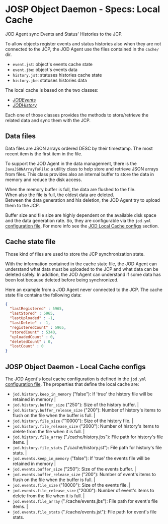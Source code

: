 # JOSP Object Daemon - Specs: Local Cache

JOD Agent sync Events and Status' Histories to the JCP.

To allow objects register events and status histories also when they are not
connected to the JCP, the JOD Agent use the files contained in the ```cache/```
dir.

* `event.jst`: object's events cache state
* `event.jbe`: object's events data
* `history.jst`: statuses histories cache state
* `history.jbe`: statuses histories data

The local cache is based on the two classes:

* *[JODEvents](../../src/main/java/com/robypomper/josp/jod/events/JODEvents.java)*
* *[JODHistory](../../src/main/java/com/robypomper/josp/jod/history/JODHistory.java)*

Each one of those classes provides the methods to store/retrieve the related
data and sync them with the JCP.

## Data files

Data files are JSON arrays ordered DESC by their timestamp. The most recent item
is the first item in the file.

To support the JOD Agent in the data management, there is the `JavaJSONArrayToFile`:
a utility class to help store and retrieve JSON arrays from files.
This class provides also an internal buffer to store the data in memory and
reduce the disk access.

When the memory buffer is full, the data are flushed to the file.<br/>
When also the file is full, the oldest data are deleted.<br/>
Between the data generation and his deletion, the JOD Agent try to upload them
to the JCP.

Buffer size and file size are highly dependent on the available disk space and
the data generation rate. So, they are configurable via the `jod.yml`
[configuration file](jod_yml.md). For more info see the [JOD Local Cache configs](#jod-local-cache-configs)
section.


## Cache state file

Those kind of files are used to store the JCP synchronization state.

With the information contained in the cache state file, the JOD Agent can
understand what data must be uploaded to the JCP and what data can be deleted
safely. In addition, the JOD Agent can understand if some data has been lost
because deleted before being synchronized.

Here an example from a JOD Agent never connected to the JCP. The cache state
file contains the following data:

```json
{
  "lastRegistered" : 5965,
  "lastStored" : 5965,
  "lastUploaded" : -1,
  "lastDelete" : -1,
  "registeredCount" : 5965,
  "storedCount" : 5340,
  "uploadedCount" : 0,
  "deletedCount" : 0,
  "lostCount" : 0
}
```


## JOSP Object Daemon - Local Cache configs

The JOD Agent's local cache configuration is defined in the
`jod.yml` [configuration file](jod_yml.md). The properties that define
the local cache are:

* `jod.history.keep_in_memory` ("false"): If 'true' the history file will be retained in memory                                                                                                                                                                                                                                                                                                                                                                                                                                                                                                                    |
* `jod.history.buffer_size` ("250"): Size of the history buffer.                                                                                                                                                                                                                                                                                                                                                                                                                                                                                                                                              |
* `jod.history.buffer_release_size` ("200"): Number of history's items to flush on the file when the buffer is full.                                                                                                                                                                                                                                                                                                                                                                                                                                                                                                  |
* `jod.history.file_size` ("10000"): Size of the history file.                                                                                                                                                                                                                                                                                                                                                                                                                                                                                                                                                |
* `jod.history.file_release_size` ("2000"): Number of history's items to delete from the file when it is full.                                                                                                                                                                                                                                                                                                                                                                                                                                                                                                       |
* `jod.history.file_array` ("./cache/history.jbs"): File path for history's file items.                                                                                                                                                                                                                                                                                                                                                                                                                                                                                                                                      |
* `jod.history.file_stats` ("./cache/history.jst"): File path for history's file stats.                                                                                                                                                                                                                                                                                                                                                                                                                                                                                                                                      |
* `jod.events.keep_in_memory` ("false"): If 'true' the events file will be retained in memory                                                                                                                                                                                                                                                                                                                                                                                                                                                                                                                     |
* `jod.events.buffer_size` ("250"): Size of the events buffer.                                                                                                                                                                                                                                                                                                                                                                                                                                                                                                                                               |
* `jod.events.buffer_release_size` ("200"): Number of event's items to flush on the file when the buffer is full.                                                                                                                                                                                                                                                                                                                                                                                                                                                                                                    |
* `jod.events.file_size` ("10000"): Size of the events file.                                                                                                                                                                                                                                                                                                                                                                                                                                                                                                                                                 |
* `jod.events.file_release_size` ("2000"): Number of event's items to delete from the file when it is full.                                                                                                                                                                                                                                                                                                                                                                                                                                                                                                         |
* `jod.events.file_array` ("./cache/events.jbs"): File path for event's file items.                                                                                                                                                                                                                                                                                                                                                                                                                                                                                                                                        |
* `jod.events.file_stats` ("./cache/events.jst"): File path for event's file stats.
